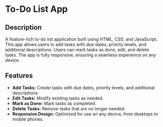 # To-Do List App

## Description

A feature-rich to-do list application built using HTML, CSS, and JavaScript. This app allows users to add tasks with due dates, priority levels, and additional descriptions. Users can mark tasks as done, edit, and delete tasks. The app is fully responsive, ensuring a seamless experience on any device.

## Features

- **Add Tasks:** Create tasks with due dates, priority levels, and additional descriptions.
- **Edit Tasks:** Modify existing tasks as needed.
- **Mark as Done:** Mark tasks as completed.
- **Delete Tasks:** Remove tasks that are no longer needed.
- **Responsive Design:** Optimized for use on any device, from desktops to mobile phones.
